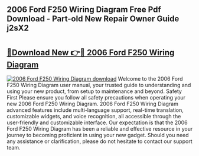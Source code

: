 ## 2006 Ford F250 Wiring Diagram Free Pdf Download - Part-oId New Repair Owner Guide j2sX2

# <h2><a href="http://dftlr9.blite.top/?on=2006+Ford+F250+Wiring+Diagram">🔗Download New 👉🔴 2006 Ford F250 Wiring Diagram</a></h2>

[![2006 Ford F250 Wiring Diagram download](https://i.imgur.com/lujVjoI.png)](http://dftlr9.blite.top/?on=2006+Ford+F250+Wiring+Diagram)
Welcome to the 2006 Ford F250 Wiring Diagram user manual, your trusted guide to understanding and using your new product, from setup to maintenance and beyond. Safety First Please ensure you follow all safety precautions when operating your new 2006 Ford F250 Wiring Diagram. 2006 Ford F250 Wiring Diagram advanced features include multi-language support, real-time translation, customizable widgets, and voice recognition, all accessible through the user-friendly and customizable interface. Our expectation is that the 2006 Ford F250 Wiring Diagram has been a reliable and effective resource in your journey to becoming proficient in using your new gadget. Should you need any assistance or clarification, please do not hesitate to contact our support team.
